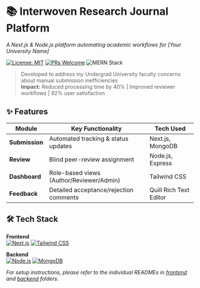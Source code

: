 # 📚 Interwoven Research Journal Platform

*A Next.js & Node.js platform automating academic workflows for [Your University Name]*

[![License: MIT](https://img.shields.io/badge/License-MIT-blue.svg)](LICENSE)
[![PRs Welcome](https://img.shields.io/badge/PRs-welcome-brightgreen.svg)](CONTRIBUTING.md)
![MERN Stack](https://img.shields.io/badge/Stack-MERN-9cf)

> Developed to address my Undergrad University faculty concerns about manual submission inefficiencies  
> **Impact:** Reduced processing time by 40% | Improved reviewer workflows | 92% user satisfaction


## ✨ Features

| Module          | Key Functionality                          | Tech Used              |
|-----------------|-------------------------------------------|------------------------|
| **Submission**  | Automated tracking & status updates       | Next.js, MongoDB       |
| **Review**      | Blind peer-review assignment               | Node.js, Express       |
| **Dashboard**   | Role-based views (Author/Reviewer/Admin)  | Tailwind CSS           |
| **Feedback**    | Detailed acceptance/rejection comments     | Quill Rich Text Editor |

## 🛠️ Tech Stack

**Frontend**  
[![Next.js](https://img.shields.io/badge/-Next.js-000?logo=next.js)](https://nextjs.org/)
[![Tailwind CSS](https://img.shields.io/badge/-Tailwind_CSS-38B2AC?logo=tailwind-css)](https://tailwindcss.com/)

**Backend**  
[![Node.js](https://img.shields.io/badge/-Node.js-339933?logo=node.js)](https://nodejs.org/)
[![MongoDB](https://img.shields.io/badge/-MongoDB-47A248?logo=mongodb)](https://www.mongodb.com/)

*For setup instructions, please refer to the individual READMEs in [frontend](./frontend/README.md) and [backend](./backend/README.md) folders.*
